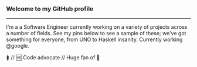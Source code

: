 ### Welcome to my GitHub profile        
---
I'm a a Software Engineer currently working on a variety of projects across a number of fields. See my pins below to see a sample of these; we've got something for everyone, from UNO to Haskell insanity. Currently working @google.

🚺 // 🆚 Code advocate // Huge fan of 🎃


<!--
**polyrain/polyrain** is a ✨ _special_ ✨ repository because its `README.md` (this file) appears on your GitHub profile.

Here are some ideas to get you started:

- 🔭 I’m currently working on ...
- 🌱 I’m currently learning ...
- 👯 I’m looking to collaborate on ...
- 🤔 I’m looking for help with ...
- 💬 Ask me about ...
- 📫 How to reach me: ...
- 😄 Pronouns: ...
- ⚡ Fun fact: ...
-->
